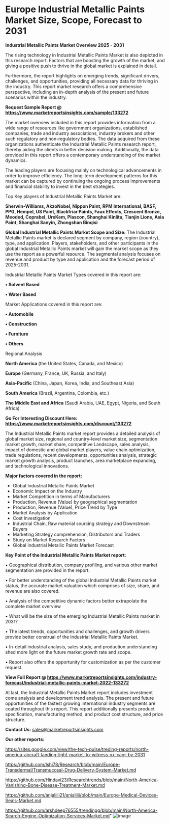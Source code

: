 # Europe Industrial Metallic Paints Market Size, Scope, Forecast to 2031

<Strong> Industrial Metallic Paints Market Overview 2025 - 2031</strong>

The rising technology in Industrial Metallic Paints Market is also depicted in this research report. Factors that are boosting the growth of the market, and giving a positive push to thrive in the global market is explained in detail.

Furthermore, the report highlights on emerging trends, significant drivers, challenges, and opportunities, providing all necessary data for thriving in the industry. This report market research offers a comprehensive perspective, including an in-depth analysis of the present and future scenarios within the industry.

<strong>Request Sample Report @ <a href=https://www.marketreportsinsights.com/sample/133272>https://www.marketreportsinsights.com/sample/133272</a></strong>

The market overview included in this report provides information from a wide range of resources like government organizations, established companies, trade and industry associations, industry brokers and other such regulatory and non-regulatory bodies. The data acquired from these organizations authenticate the Industrial Metallic Paints research report, thereby aiding the clients in better decision making. Additionally, the data provided in this report offers a contemporary understanding of the market dynamics.

The leading players are focusing mainly on technological advancements in order to improve efficiency. The long-term development patterns for this market can be captured by continuing the ongoing process improvements and financial stability to invest in the best strategies.

Top Key players of Industrial Metallic Paints Market are:

<strong>Sherwin-Williams, AkzoNobel, Nippon Paint, RPM International, BASF, PPG, Hempel, US Paint, Blackfriar Paints, Faux Effects, Crescent Bronze, Meoded, Coprabel, UreKem, Plascon, Shanghai Kinlita, Tianjin Lions, Asia Paint, Shanghai Sanyin, Zhongshan Binqisi</strong>

<strong><b>Global Industrial Metallic Paints Market Scope and Size:</b></strong>
The Industrial Metallic Paints market is declared segment by company, region (country), type, and application. Players, stakeholders, and other participants in the global Industrial Metallic Paints market will gain the market scope as they use the report as a powerful resource. The segmental analysis focuses on revenue and product by type and application and the forecast period of 2025-2031.

Industrial Metallic Paints Market Types covered in this report are:

<strong>• Solvent Based

• Water Based</strong>

Market Applications covered in this report are:

<strong>• Automobile

• Construction

• Furniture

• Others</strong> 

Regional Analysis

<strong>North America</strong> (the United States, Canada, and Mexico)

<strong>Europe</strong> (Germany, France, UK, Russia, and Italy)

<strong>Asia-Pacific</strong> (China, Japan, Korea, India, and Southeast Asia)

<strong>South America</strong> (Brazil, Argentina, Colombia, etc.)

<strong>The Middle East and Africa</strong> (Saudi Arabia, UAE, Egypt, Nigeria, and South Africa)

<strong>Go For Interesting Discount Here: <a href=https://www.marketreportsinsights.com/discount/133272>https://www.marketreportsinsights.com/discount/133272</a></strong>

The Industrial Metallic Paints market report provides a detailed analysis of global market size, regional and country-level market size, segmentation market growth, market share, competitive Landscape, sales analysis, impact of domestic and global market players, value chain optimization, trade regulations, recent developments, opportunities analysis, strategic market growth analysis, product launches, area marketplace expanding, and technological innovations.

<strong><b>Major factors covered in the report:</b></strong>
<ul>
  <li>Global Industrial Metallic Paints Market </li>
  <li>Economic Impact on the Industry</li>
  <li>Market Competition in terms of Manufacturers</li>
  <li>Production, Revenue (Value) by geographical segmentation</li>
  <li>Production, Revenue (Value), Price Trend by Type</li>
  <li>Market Analysis by Application</li>
  <li>Cost Investigation</li>
  <li>Industrial Chain, Raw material sourcing strategy and Downstream Buyers</li>
  <li>Marketing Strategy comprehension, Distributors and Traders</li>
  <li>Study on Market Research Factors</li>
  <li>Global Industrial Metallic Paints Market Forecast</li>
</ul>

<strong><b>Key Point of the Industrial Metallic Paints Market report:</b></strong>

• Geographical distribution, company profiling, and various other market segmentation are provided in the report.

• For better understanding of the global Industrial Metallic Paints market status, the accurate market valuation which comprises of size, share, and revenue are also covered.

• Analysis of the competitive dynamic factors better extrapolate the complete market overview

• What will be the size of the emerging Industrial Metallic Paints market in 2031?

• The latest trends, opportunities and challenges, and growth drivers provide better construal of the Industrial Metallic Paints Market.

• In-detail industrial analysis, sales study, and production understanding shed more light on the future market growth rate and scope.

• Report also offers the opportunity for customization as per the customer request.

<strong><b>View Full Report @ <a href=https://www.marketreportsinsights.com/industry-forecast/industrial-metallic-paints-market-2022-133272>https://www.marketreportsinsights.com/industry-forecast/industrial-metallic-paints-market-2022-133272</a></b></strong>


At last, the Industrial Metallic Paints Market report includes investment come analysis and development trend analysis. The present and future opportunities of the fastest growing international industry segments are coated throughout this report. This report additionally presents product specification, manufacturing method, and product cost structure, and price structure.

<strong>Contact Us:</strong>
sales@marketreportsinsights.com

<strong>Our other reports:</strong>

<a href=https://sites.google.com/view/the-tech-pulse/treding-reports/north-america-aircraft-landing-light-market-to-witness-xx-cagr-by-2031>https://sites.google.com/view/the-tech-pulse/treding-reports/north-america-aircraft-landing-light-market-to-witness-xx-cagr-by-2031</a>

<a href=https://github.com/Ishi78/Research/blob/main/Europe-Transdermal/Transmucosal-Drug-Delivery-System-Market.md>https://github.com/Ishi78/Research/blob/main/Europe-Transdermal/Transmucosal-Drug-Delivery-System-Market.md</a>

<a href=https://github.com/Hindavi23/Researchtrends/blob/main/North-America-Vanishing-Bone-Disease-Treatment-Market.md>https://github.com/Hindavi23/Researchtrends/blob/main/North-America-Vanishing-Bone-Disease-Treatment-Market.md</a>

<a href=https://github.com/anjaliiii21/anjaliiii/blob/main/Europe-Medical-Devices-Seals-Market.md>https://github.com/anjaliiii21/anjaliiii/blob/main/Europe-Medical-Devices-Seals-Market.md</a>

<a href=https://github.com/arshdeep76555/trendingg/blob/main/North-America-Search-Engine-Optimization-Services-Market.md>https://github.com/arshdeep76555/trendingg/blob/main/North-America-Search-Engine-Optimization-Services-Market.md</a>"
![image](https://github.com/user-attachments/assets/fe128639-06c6-44b1-b0f9-1704da1b2552)
